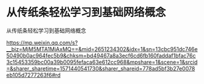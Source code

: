 # 从传纸条轻松学习到基础网络概念



从传纸条轻松学习到基础网络概念

https://mp.weixin.qq.com/s?__biz=MjM5MTA1MjAxMQ==&mid=2651234302&idx=1&sn=13cbc951dc746e50490b0ac964fec5b9&chksm=bd49467a8a3ecf6cd6fb160faddaf1bfac76c3c15453359bc00a39b0095fefaca63e612cc968&mpshare=1&scene=1&srcid=&sharer_sharetime=1571440541730&sharer_shareid=778ad5bf3b27e0078eb105d7277263f6#rd